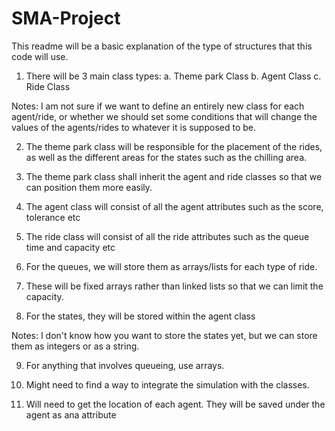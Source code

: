 # SMA-Project

This readme will be a basic explanation of the type of structures
that this code will use.

1. There will be 3 main class types:
    a. Theme park Class
    b. Agent Class
    c. Ride Class

Notes: I am not sure if we want to define an entirely new class
for each agent/ride, or whether we should set some conditions that
will change the values of the agents/rides to whatever it is supposed to be.

2. The theme park class will be responsible for the placement of the 
rides, as well as the different areas for the states such as the chilling area.

3. The theme park class shall inherit the agent and ride classes so that we can
position them more easily.

4. The agent class will consist of all the agent attributes such as the score, tolerance etc

5. The ride class will consist of all the ride attributes such as the queue time and capacity etc

6. For the queues, we will store them as arrays/lists for each type of ride.

7. These will be fixed arrays rather than linked lists so that we can limit the capacity.

8. For the states, they will be stored within the agent class

Notes: I don't know how you want to store the states yet, but we can store them as integers or as a string.

9. For anything that involves queueing, use arrays.

10. Might need to find a way to integrate the simulation with the classes.

11. Will need to get the location of each agent. They will be saved under the agent as ana attribute
